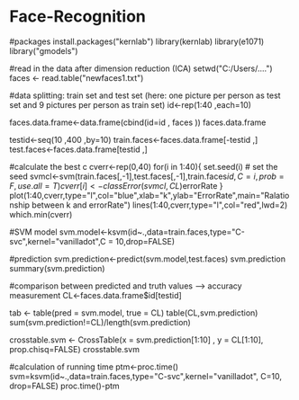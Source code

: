 # Face-Recognition

#packages 
install.packages("kernlab")
library(kernlab)
library(e1071)
library("gmodels")

#read in the data after dimension reduction (ICA)
setwd("C:/Users/....")
faces <- read.table("newfaces1.txt")

#data splitting: train set and test set (here: one picture per person as test set and 9 pictures per person as train set)
id<-rep(1:40 ,each=10)

faces.data.frame<-data.frame(cbind(id=id , faces ))
faces.data.frame

testid<-seq(10 ,400 ,by=10)
train.faces<-faces.data.frame[-testid ,]
test.faces<-faces.data.frame[testid ,]

#calculate the best c
cverr<-rep(0,40)
for(i in 1:40){
  set.seed(i)  # set the seed 
  svmcl<-svm(train.faces[,-1],test.faces[,-1],train.faces$id,C=i,prob=F,use.all=T)
  cverr[i]<-classError(svmcl,CL)$errorRate
}
plot(1:40,cverr,type="l",col="blue",xlab="k",ylab="ErrorRate",main="Ralationship between k and errorRate")
lines(1:40,cverr,type="l",col="red",lwd=2)
which.min(cverr)

#SVM model
svm.model<-ksvm(id~.,data=train.faces,type="C-svc",kernel="vanilladot",C = 10,drop=FALSE)

#prediction
svm.prediction<-predict(svm.model,test.faces)
svm.prediction
summary(svm.prediction)

#comparison between predicted and truth values --> accuracy measurement
CL<-faces.data.frame$id[testid]

tab <- table(pred = svm.model, true = CL)
table(CL,svm.prediction)
sum(svm.prediction!=CL)/length(svm.prediction)

crosstable.svm <- CrossTable(x = svm.prediction[1:10] , y = CL[1:10], prop.chisq=FALSE)
crosstable.svm

#calculation of running time
ptm<-proc.time() 
svm=ksvm(id~.,data=train.faces,type="C-svc",kernel="vanilladot", C=10, drop=FALSE) 
proc.time()-ptm 
